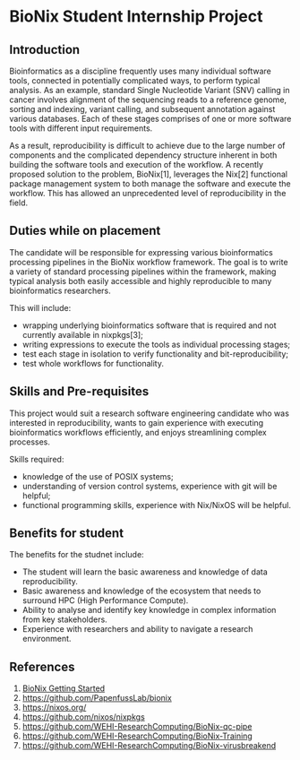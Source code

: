 # BioNix Student Internship Project

## Introduction

Bioinformatics as a discipline frequently uses many individual software tools, connected in potentially complicated ways, to perform typical analysis. As an example, standard Single Nucleotide Variant (SNV) calling in cancer involves alignment of the sequencing reads to a reference genome, sorting and indexing, variant calling, and subsequent annotation against various databases. Each of these stages comprises of one or more software tools with different input requirements. 

As a result, reproducibility is difficult to achieve due to the large number of components and the complicated dependency structure inherent in both building the software tools and execution of the workflow. A recently proposed solution to the problem, BioNix[1], leverages the Nix[2] functional package management system to both manage the software and execute the workflow. This has allowed an unprecedented level of reproducibility in the field. 

## Duties while on placement

The candidate will be responsible for expressing various bioinformatics processing pipelines in the BioNix workflow framework. The goal is to write a variety of standard processing pipelines within the framework, making typical analysis both easily accessible and highly reproducible to many bioinformatics researchers. 

This will include: 
- wrapping underlying bioinformatics software that is required and not currently available in nixpkgs[3]; 
- writing expressions to execute the tools as individual processing stages; 
- test each stage in isolation to verify functionality and bit-reproducibility; 
- test whole workflows for functionality. 

## Skills and Pre-requisites

This project would suit a research software engineering candidate who was interested in reproducibility, wants to gain experience with executing bioinformatics workflows efficiently, and enjoys streamlining complex processes.

Skills required: 

- knowledge of the use of POSIX systems; 
- understanding of version control systems, experience with git will be helpful; 
- functional programming skills, experience with Nix/NixOS will be helpful. 

## Benefits for student

The benefits for the studnet include:
- The student will learn the basic awareness and knowledge of data reproducibility.
- Basic awareness and knowledge of the ecosystem that needs to surround HPC (High Performance Compute). 
- Ability to analyse and identify key knowledge in complex information from key stakeholders. 
- Experience with researchers and ability to navigate a research environment. 


## References
1. [BioNix Getting Started](https://github.com/WEHI-ResearchComputing/BioNix-GettingStarted/wiki)
2. https://github.com/PapenfussLab/bionix 
3. https://nixos.org/ 
4. https://github.com/nixos/nixpkgs
5. https://github.com/WEHI-ResearchComputing/BioNix-qc-pipe
6. https://github.com/WEHI-ResearchComputing/BioNix-Training
7. https://github.com/WEHI-ResearchComputing/BioNix-virusbreakend




